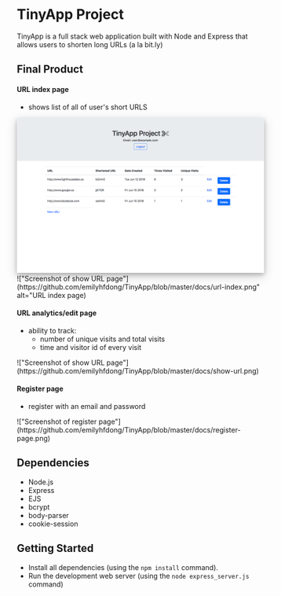 # TinyApp Project <i class="fa fa-cut"></i>

TinyApp is a full stack web application built with Node and Express that allows users to shorten long URLs (a la bit.ly)

## Final Product

#### URL index page

- shows list of all of user's short URLS

<div>
  <img src="https://github.com/emilyhfdong/TinyApp/blob/master/docs/url-index.png" alt="URL index page" style= "box-shadow: 0 4px 8px 0 rgba(0, 0, 0, 0.2), 0 6px 20px 0 rgba(0, 0, 0, 0.19)">
</div>
!["Screenshot of show URL page"](https://github.com/emilyhfdong/TinyApp/blob/master/docs/url-index.png" alt="URL index page)

#### URL analytics/edit page

- ability to track:
    - number of unique visits and total visits
    - time and visitor id of every visit

<div>
!["Screenshot of show URL page"](https://github.com/emilyhfdong/TinyApp/blob/master/docs/show-url.png)
</div>

#### Register page

- register with an email and password

<div>
!["Screenshot of register page"](https://github.com/emilyhfdong/TinyApp/blob/master/docs/register-page.png)
</div>


## Dependencies

- Node.js
- Express
- EJS
- bcrypt
- body-parser
- cookie-session

## Getting Started

- Install all dependencies (using the `npm install` command).
- Run the development web server (using the `node express_server.js` command)